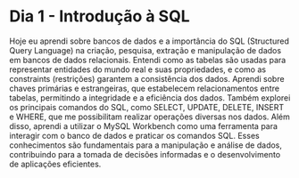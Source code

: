 # Dia 1 - Introdução à SQL

Hoje eu aprendi sobre bancos de dados e a importância do SQL (Structured Query Language) na criação, pesquisa, extração e manipulação de dados em bancos de dados relacionais. Entendi como as tabelas são usadas para representar entidades do mundo real e suas propriedades, e como as constraints (restrições) garantem a consistência dos dados. Aprendi sobre chaves primárias e estrangeiras, que estabelecem relacionamentos entre tabelas, permitindo a integridade e a eficiência dos dados. Também explorei os principais comandos do SQL, como SELECT, UPDATE, DELETE, INSERT e WHERE, que me possibilitam realizar operações diversas nos dados. Além disso, aprendi a utilizar o MySQL Workbench como uma ferramenta para interagir com o banco de dados e praticar os comandos SQL. Esses conhecimentos são fundamentais para a manipulação e análise de dados, contribuindo para a tomada de decisões informadas e o desenvolvimento de aplicações eficientes.
